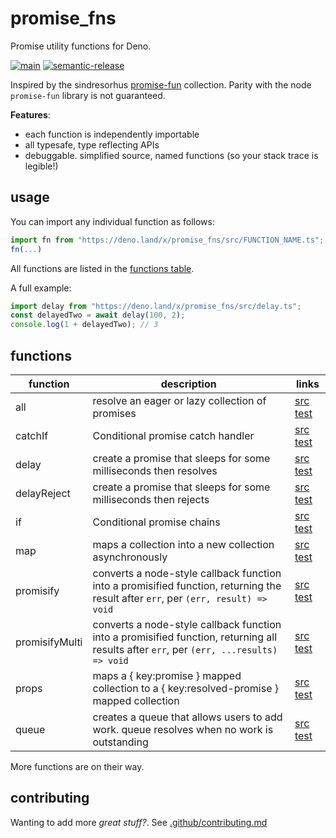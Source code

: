 # promise_fns

Promise utility functions for Deno.

[![main](https://github.com/cdaringe/promise_fns/actions/workflows/main.yml/badge.svg)](https://github.com/cdaringe/promise_fns/actions/workflows/main.yml)
[![semantic-release](https://img.shields.io/badge/%20%20%F0%9F%93%A6%F0%9F%9A%80-semantic--release-e10079.svg)](https://github.com/semantic-release/semantic-release)

Inspired by the sindresorhus
[promise-fun](https://github.com/sindresorhus/promise-fun) collection. Parity
with the node `promise-fun` library is not guaranteed.

**Features**:

- each function is independently importable
- all typesafe, type reflecting APIs
- debuggable. simplified source, named functions (so your stack trace is
  legible!)

## usage

You can import any individual function as follows:

```ts
import fn from "https://deno.land/x/promise_fns/src/FUNCTION_NAME.ts";
fn(...)
```

All functions are listed in the [functions table](#functions).

A full example:

```ts
import delay from "https://deno.land/x/promise_fns/src/delay.ts";
const delayedTwo = await delay(100, 2);
console.log(1 + delayedTwo); // 3
```

## functions


<!-- LINKS-START -->
<!-- this table is auto-generated. see .rad/docs.ts -->
| function | description | links |
| --- | --- | --- |
| all |  resolve an eager or lazy collection of promises | [src](./src/all.ts) [test](./test/all.test.ts) |
| catchIf |  Conditional promise catch handler | [src](./src/catchIf.ts) [test](./test/catchIf.test.ts) |
| delay |  create a promise that sleeps for some milliseconds then resolves | [src](./src/delay.ts) [test](./test/delay.test.ts) |
| delayReject |  create a promise that sleeps for some milliseconds then rejects | [src](./src/delayReject.ts) [test](./test/delayReject.test.ts) |
| if |  Conditional promise chains | [src](./src/if.ts) [test](./test/if.test.ts) |
| map |  maps a collection into a new collection asynchronously | [src](./src/map.ts) [test](./test/map.test.ts) |
| promisify |  converts a node-style callback function into a promisified function, returning the result after `err`, per `(err, result) => void` | [src](./src/promisify.ts) [test](./test/promisify.test.ts) |
| promisifyMulti |  converts a node-style callback function into a promisified function, returning all results after `err`, per `(err, ...results) => void` | [src](./src/promisifyMulti.ts) [test](./test/promisifyMulti.test.ts) |
| props |  maps a { key:promise } mapped collection to a { key:resolved-promise } mapped collection | [src](./src/props.ts) [test](./test/props.test.ts) |
| queue |  creates a queue that allows users to add work. queue resolves when no work is outstanding | [src](./src/queue.ts) [test](./test/queue.test.ts) |
<!-- LINKS-END -->


More functions are on their way.

## contributing

Wanting to add more _great stuff?_. See
[.github/contributing.md](.github/contributing.md)
